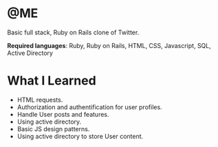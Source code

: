 # @ME

Basic full stack, Ruby on Rails clone of Twitter. 

**Required languages**: Ruby, Ruby on Rails, HTML, CSS, Javascript, SQL, Active Directory

# What I Learned

* HTML requests. 
* Authorization and authentification for user profiles.
* Handle User posts and features.
* Using active directory. 
* Basic JS design patterns. 
* Using active directory to store User content. 
